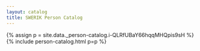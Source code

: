 ```yaml
---
layout: catalog
title: SWERIK Person Catalog
---
```

{% assign p = site.data._person-catalog.i-QLRfUBaY66hqqMHQpis9sH %}
{% include person-catalog.html p=p %}

